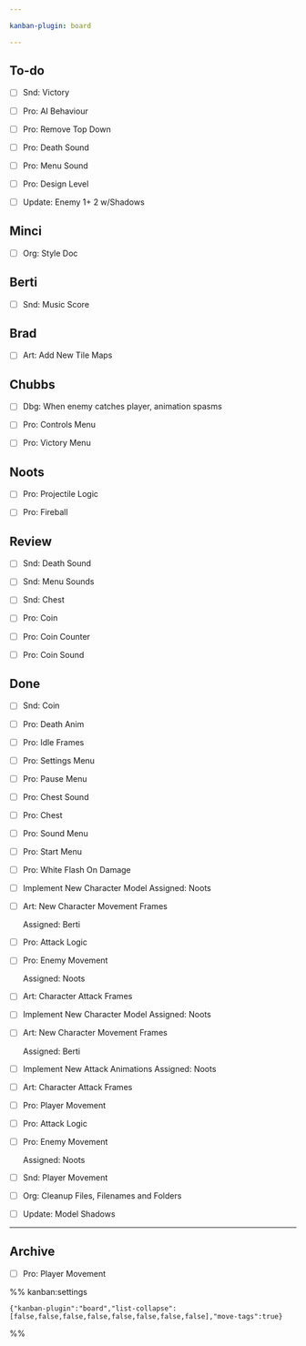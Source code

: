 ```yaml
---

kanban-plugin: board

---
```


## To-do

- [ ] Snd: Victory
- [ ] Pro: AI Behaviour
- [ ] Pro: Remove Top Down
- [ ] Pro: Death Sound
- [ ] Pro: Menu Sound
- [ ] Pro: Design Level
- [ ] Update: Enemy 1+ 2 w/Shadows


## Minci

- [ ] Org: Style Doc


## Berti

- [ ] Snd: Music Score


## Brad

- [ ] Art: Add New Tile Maps


## Chubbs

- [ ] Dbg: When enemy catches player, animation spasms
- [ ] Pro: Controls Menu
- [ ] Pro: Victory Menu


## Noots

- [ ] Pro: Projectile Logic
- [ ] Pro: Fireball


## Review

- [ ] Snd: Death Sound
- [ ] Snd: Menu Sounds
- [ ] Snd: Chest
- [ ] Pro: Coin
- [ ] Pro: Coin Counter
- [ ] Pro: Coin Sound


## Done

- [ ] Snd: Coin
- [ ] Pro: Death Anim
- [ ] Pro: Idle Frames
- [ ] Pro: Settings Menu
- [ ] Pro: Pause Menu
- [ ] Pro: Chest Sound
- [ ] Pro: Chest
- [ ] Pro: Sound Menu
- [ ] Pro:  Start Menu
- [ ] Pro: White Flash On Damage
- [ ] Implement New Character Model
	Assigned: Noots
- [ ] Art: New Character Movement Frames
	
	Assigned: Berti
- [ ] Pro: Attack Logic
- [ ] Pro: Enemy Movement
	
	Assigned: Noots
- [ ] Art: Character Attack Frames
- [ ] Implement New Character Model
	Assigned: Noots
- [ ] Art: New Character Movement Frames
	
	Assigned: Berti
- [ ] Implement New Attack Animations
	Assigned: Noots
- [ ] Art: Character Attack Frames
- [ ] Pro: Player Movement
- [ ] Pro: Attack Logic
- [ ] Pro: Enemy Movement
	
	Assigned: Noots
- [ ] Snd: Player Movement
- [ ] Org: Cleanup Files, Filenames and Folders
- [ ] Update: Model Shadows


***

## Archive

- [ ] Pro: Player Movement

%% kanban:settings
```
{"kanban-plugin":"board","list-collapse":[false,false,false,false,false,false,false,false],"move-tags":true}
```
%%